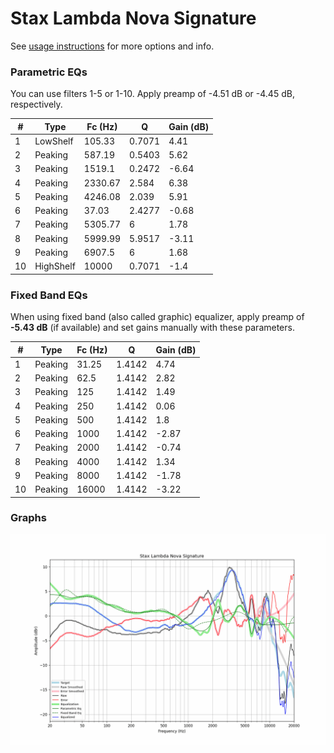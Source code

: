# Stax Lambda Nova Signature
See [usage instructions](https://github.com/jaakkopasanen/AutoEq#usage) for more options and info.

### Parametric EQs
You can use filters 1-5 or 1-10. Apply preamp of -4.51 dB or -4.45 dB, respectively.

|   # | Type      |   Fc (Hz) |      Q |   Gain (dB) |
|-----|-----------|-----------|--------|-------------|
|   1 | LowShelf  |    105.33 | 0.7071 |        4.41 |
|   2 | Peaking   |    587.19 | 0.5403 |        5.62 |
|   3 | Peaking   |   1519.1  | 0.2472 |       -6.64 |
|   4 | Peaking   |   2330.67 | 2.584  |        6.38 |
|   5 | Peaking   |   4246.08 | 2.039  |        5.91 |
|   6 | Peaking   |     37.03 | 2.4277 |       -0.68 |
|   7 | Peaking   |   5305.77 | 6      |        1.78 |
|   8 | Peaking   |   5999.99 | 5.9517 |       -3.11 |
|   9 | Peaking   |   6907.5  | 6      |        1.68 |
|  10 | HighShelf |  10000    | 0.7071 |       -1.4  |

### Fixed Band EQs
When using fixed band (also called graphic) equalizer, apply preamp of **-5.43 dB** (if available) and set gains manually with these parameters.

|   # | Type    |   Fc (Hz) |      Q |   Gain (dB) |
|-----|---------|-----------|--------|-------------|
|   1 | Peaking |     31.25 | 1.4142 |        4.74 |
|   2 | Peaking |     62.5  | 1.4142 |        2.82 |
|   3 | Peaking |    125    | 1.4142 |        1.49 |
|   4 | Peaking |    250    | 1.4142 |        0.06 |
|   5 | Peaking |    500    | 1.4142 |        1.8  |
|   6 | Peaking |   1000    | 1.4142 |       -2.87 |
|   7 | Peaking |   2000    | 1.4142 |       -0.74 |
|   8 | Peaking |   4000    | 1.4142 |        1.34 |
|   9 | Peaking |   8000    | 1.4142 |       -1.78 |
|  10 | Peaking |  16000    | 1.4142 |       -3.22 |

### Graphs
![](./Stax%20Lambda%20Nova%20Signature.png)
